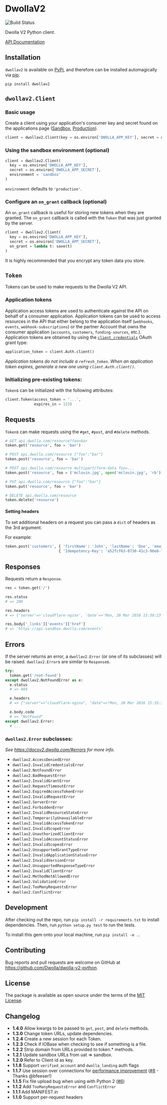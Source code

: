 # DwollaV2

![Build Status](https://travis-ci.org/Dwolla/dwolla-v2-python.svg)

Dwolla V2 Python client.

[API Documentation](https://docsv2.dwolla.com)

## Installation

`dwollav2` is available on [PyPi](https://pypi.python.org/pypi/dwollav2), and therefore can be installed automagically via [pip](https://pip.pypa.io/en/stable/installing/).

```
pip install dwollav2
```

## `dwollav2.Client`

### Basic usage

Create a client using your application's consumer key and secret found on the applications page
([Sandbox][apsandbox], [Production][approd]).

[apsandbox]: https://dashboard-sandbox.dwolla.com/applications
[approd]: https://dashboard.dwolla.com/applications

```python
client = dwollav2.Client(key = os.environ['DWOLLA_APP_KEY'], secret = os.environ['DWOLLA_APP_SECRET'])
```

### Using the sandbox environment (optional)

```python
client = dwollav2.Client(
  key = os.environ['DWOLLA_APP_KEY'],
  secret = os.environ['DWOLLA_APP_SECRET'],
  environment = 'sandbox'
)
```

`environment` defaults to `'production'`.

### Configure an `on_grant` callback (optional)

An `on_grant` callback is useful for storing new tokens when they are granted. The `on_grant`
callback is called with the `Token` that was just granted by the server.

```python
client = dwollav2.Client(
  key = os.environ['DWOLLA_APP_KEY'],
  secret = os.environ['DWOLLA_APP_SECRET'],
  on_grant = lambda t: save(t)
)
```

It is highly recommended that you encrypt any token data you store.

## `Token`

Tokens can be used to make requests to the Dwolla V2 API.

### Application tokens

Application access tokens are used to authenticate against the API on behalf of a consumer application. Application tokens can be used to access resources in the API that either belong to the application itself (`webhooks`, `events`, `webhook-subscriptions`) or the partner Account that owns the consumer application (`accounts`, `customers`, `funding-sources`, etc.). Application tokens are obtained by using the [`client_credentials`][client_credentials] OAuth grant type:

[client_credentials]: https://tools.ietf.org/html/rfc6749#section-4.4

```python
application_token = client.Auth.client()
```

_Application tokens do not include a `refresh_token`. When an application token expires, generate
a new one using `client.Auth.client()`._

### Initializing pre-existing tokens:

`Token`s can be initialized with the following attributes:

```python
client.Token(access_token = '...',
             expires_in = 123)
```

## Requests

`Token`s can make requests using the `#get`, `#post`, and `#delete` methods.

```python
# GET api.dwolla.com/resource?foo=bar
token.get('resource', foo = 'bar')

# POST api.dwolla.com/resource {"foo":"bar"}
token.post('resource', foo = 'bar')

# POST api.dwolla.com/resource multipart/form-data foo=...
token.post('resource', foo = ('mclovin.jpg', open('mclovin.jpg', 'rb'), 'image/jpeg'))

# PUT api.dwolla.com/resource {"foo":"bar"}
token.put('resource', foo = 'bar')

# DELETE api.dwolla.com/resource
token.delete('resource')
```

#### Setting headers

To set additional headers on a request you can pass a `dict` of headers as the 3rd argument.

For example:

```python
token.post('customers', { 'firstName': 'John', 'lastName': 'Doe', 'email': 'jd@doe.com' },
                        { 'Idempotency-Key': 'a52fcf63-0730-41c3-96e8-7147b5d1fb01' })
```

## Responses

Requests return a `Response`.

```python
res = token.get('/')

res.status
# => 200

res.headers
# => {'server'=>'cloudflare-nginx', 'date'=>'Mon, 28 Mar 2016 15:30:23 GMT', 'content-type'=>'application/vnd.dwolla.v1.hal+json; charset=UTF-8', 'content-length'=>'150', 'connection'=>'close', 'set-cookie'=>'__cfduid=d9dcd0f586c166d36cbd45b992bdaa11b1459179023; expires=Tue, 28-Mar-17 15:30:23 GMT; path=/; domain=.dwolla.com; HttpOnly', 'x-request-id'=>'69a4e612-5dae-4c52-a6a0-2f921e34a88a', 'cf-ray'=>'28ac1f81875941e3-MSP'}

res.body['_links']['events']['href']
# => 'https://api-sandbox.dwolla.com/events'
```

## Errors

If the server returns an error, a `dwollav2.Error` (or one of its subclasses) will be raised.
`dwollav2.Error`s are similar to `Response`s.

```python
try:
  token.get('/not-found')
except dwollav2.NotFoundError as e:
  e.status
  # => 404

  e.headers
  # => {"server"=>"cloudflare-nginx", "date"=>"Mon, 28 Mar 2016 15:35:32 GMT", "content-type"=>"application/vnd.dwolla.v1.hal+json; profile=\"http://nocarrier.co.uk/profiles/vnd.error/\"; charset=UTF-8", "content-length"=>"69", "connection"=>"close", "set-cookie"=>"__cfduid=da1478bfdf3e56275cd8a6a741866ccce1459179332; expires=Tue, 28-Mar-17 15:35:32 GMT; path=/; domain=.dwolla.com; HttpOnly", "access-control-allow-origin"=>"*", "x-request-id"=>"667fca74-b53d-43db-bddd-50426a011881", "cf-ray"=>"28ac270abca64207-MSP"}

  e.body.code
  # => "NotFound"
except dwollav2.Error:
  # ...
```

### `dwollav2.Error` subclasses:

_See https://docsv2.dwolla.com/#errors for more info._

- `dwollav2.AccessDeniedError`
- `dwollav2.InvalidCredentialsError`
- `dwollav2.NotFoundError`
- `dwollav2.BadRequestError`
- `dwollav2.InvalidGrantError`
- `dwollav2.RequestTimeoutError`
- `dwollav2.ExpiredAccessTokenError`
- `dwollav2.InvalidRequestError`
- `dwollav2.ServerError`
- `dwollav2.ForbiddenError`
- `dwollav2.InvalidResourceStateError`
- `dwollav2.TemporarilyUnavailableError`
- `dwollav2.InvalidAccessTokenError`
- `dwollav2.InvalidScopeError`
- `dwollav2.UnauthorizedClientError`
- `dwollav2.InvalidAccountStatusError`
- `dwollav2.InvalidScopesError`
- `dwollav2.UnsupportedGrantTypeError`
- `dwollav2.InvalidApplicationStatusError`
- `dwollav2.InvalidVersionError`
- `dwollav2.UnsupportedResponseTypeError`
- `dwollav2.InvalidClientError`
- `dwollav2.MethodNotAllowedError`
- `dwollav2.ValidationError`
- `dwollav2.TooManyRequestsError`
- `dwollav2.ConflictError`

## Development

After checking out the repo, run `pip install -r requirements.txt` to install dependencies.
Then, run `python setup.py test` to run the tests.

To install this gem onto your local machine, run `pip install -e .`.

## Contributing

Bug reports and pull requests are welcome on GitHub at https://github.com/Dwolla/dwolla-v2-python.

## License

The package is available as open source under the terms of the [MIT License](https://github.com/Dwolla/dwolla-v2-python).

## Changelog

- **1.4.0** Allow kwargs to be passed to `get`, `post`, and `delete` methods.
- **1.3.0** Change token URLs, update dependencies.
- **1.2.4** Create a new session for each Token.
- **1.2.3** Check if IOBase when checking to see if something is a file.
- **1.2.2** Strip domain from URLs provided to token.\* methods.
- **1.2.1** Update sandbox URLs from uat => sandbox.
- **1.2.0** Refer to Client id as key.
- **1.1.8** Support `verified_account` and `dwolla_landing` auth flags
- **1.1.7** Use session over connections for [performance improvement](http://docs.python-requests.org/en/master/user/advanced/#session-objects) ([#8](https://github.com/Dwolla/dwolla-v2-python/pull/8) - Thanks @bfeeser!)
- **1.1.5** Fix file upload bug when using with Python 2 ([#6](https://github.com/Dwolla/dwolla-v2-python/issues/6))
- **1.1.2** Add `TooManyRequestsError` and `ConflictError`
- **1.1.1** Add MANIFEST.in
- **1.1.0** Support per-request headers
